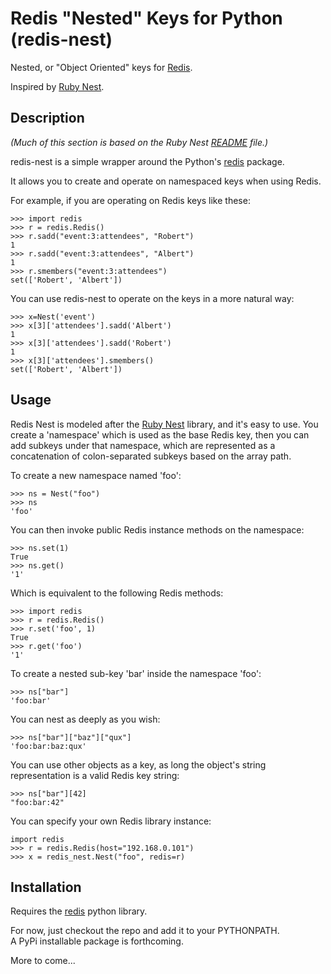 Redis "Nested" Keys for Python (redis-nest)
======

Nested, or "Object Oriented" keys for [Redis](http://redis.io).

Inspired by [Ruby Nest](https://github.com/soveran/nest). 

Description
-----------

*(Much of this section is based on the Ruby Nest [README](https://github.com/soveran/nest/blob/master/README.md) file.)*

redis-nest is a simple wrapper around the Python's [redis](http://pypi.python.org/pypi/redis) package.

It allows you to create and operate on namespaced keys when using Redis.


For example, if you are operating on Redis keys like these:

    >>> import redis
    >>> r = redis.Redis()
    >>> r.sadd("event:3:attendees", "Robert")
    1
    >>> r.sadd("event:3:attendees", "Albert")
    1
    >>> r.smembers("event:3:attendees")
    set(['Robert', 'Albert'])

You can use redis-nest to operate on the keys in a more natural way:

    >>> x=Nest('event')
    >>> x[3]['attendees'].sadd('Albert')
    1
    >>> x[3]['attendees'].sadd('Robert')
    1
    >>> x[3]['attendees'].smembers()
    set(['Robert', 'Albert'])
    
Usage
-----

Redis Nest is modeled after the [Ruby Nest](https://github.com/soveran/nest) library, and it's easy to 
use.  You create a 'namespace' which is used as the base Redis key,
then you can add subkeys under that namespace, which are represented
as a concatenation of colon-separated subkeys based on the array path.

To create a new namespace named 'foo':

    >>> ns = Nest("foo")
    >>> ns
    'foo'
    
You can then invoke public Redis instance methods on the namespace:

    >>> ns.set(1)
    True
    >>> ns.get()
    '1'

Which is equivalent to the following Redis methods:

    >>> import redis
    >>> r = redis.Redis()
    >>> r.set('foo', 1)
    True
    >>> r.get('foo')
    '1'    
    
To create a nested sub-key 'bar' inside the namespace 'foo':
 
    >>> ns["bar"]
    'foo:bar'
    
You can nest as deeply as you wish:

    >>> ns["bar"]["baz"]["qux"]
    'foo:bar:baz:qux'

You can use other objects as a key, as long the object's string 
representation is a valid Redis key string:

    >>> ns["bar"][42]
    "foo:bar:42"

You can specify your own Redis library instance:

    import redis
    >>> r = redis.Redis(host="192.168.0.101") 
    >>> x = redis_nest.Nest("foo", redis=r)
 
Installation
------------

Requires the [redis](https://github.com/inactivist/python-redis-nest/blob/master/README.md) python library.

For now, just checkout the repo and add it to your PYTHONPATH.  
A PyPi installable package is forthcoming.

More to come...
